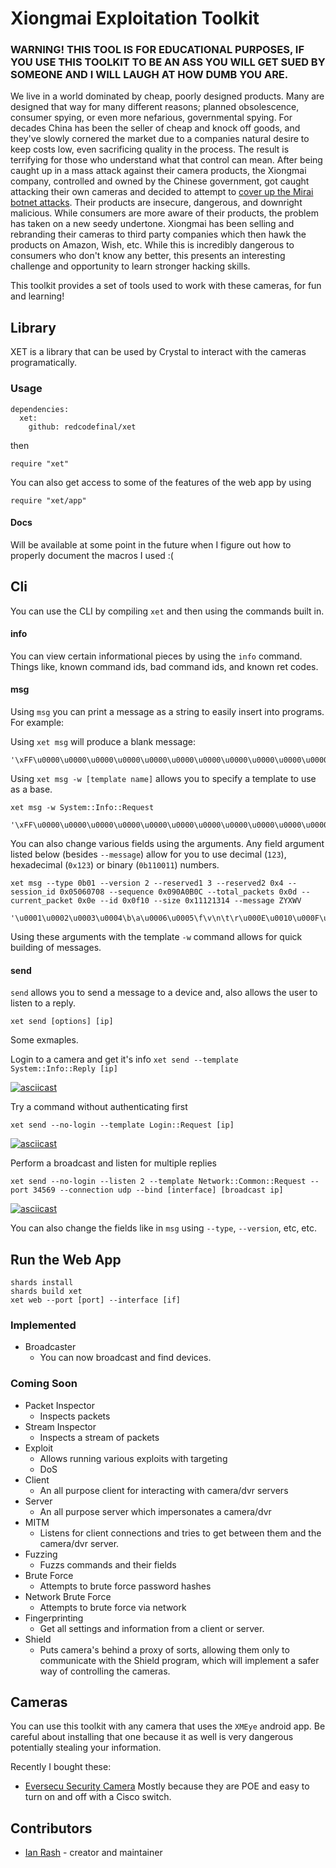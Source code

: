 # Xiongmai Exploitation Toolkit

### WARNING! THIS TOOL IS FOR EDUCATIONAL PURPOSES, IF YOU USE THIS TOOLKIT TO BE AN ASS YOU WILL GET SUED BY SOMEONE AND I WILL LAUGH AT HOW DUMB YOU ARE.

We live in a world dominated by cheap, poorly designed products. Many are designed that way for many different reasons; planned obsolescence, consumer spying, or even more nefarious, governmental spying. For decades China has been the seller of cheap and knock off goods, and they've slowly cornered the market due to a companies natural desire to keep costs low, even sacrificing quality in the process. The result is terrifying for those who understand what that control can mean. After being caught up in a mass attack against their camera products, the Xiongmai company, controlled and owned by the Chinese government, got caught attacking their own cameras and decided to attempt to [cover up the Mirai botnet attacks](https://ipvm.com/reports/xiongmai-threaten). Their products are insecure, dangerous, and downright malicious. While consumers are more aware of their products, the problem has taken on a new seedy undertone. Xiongmai has been selling and rebranding their cameras to third party companies which then hawk the products on Amazon, Wish, etc. While this is incredibly dangerous to consumers who don't know any better, this presents an interesting challenge and opportunity to learn stronger hacking skills.

This toolkit provides a set of tools used to work with these cameras, for fun and learning!

## Library

XET is a library that can be used by Crystal to interact with the cameras programatically.

### Usage
```
dependencies:
  xet:
    github: redcodefinal/xet
```

then

```crystal
require "xet"
```

You can also get access to some of the features of the web app by using

```crystal
require "xet/app"
```

#### Docs

Will be available at some point in the future when I figure out how to properly document the macros I used :(

## Cli

You can use the CLI by compiling `xet` and then using the commands built in.

#### info

You can view certain informational pieces by using the `info` command. Things like, known command ids, bad command ids, and known ret codes.

#### msg 

Using `msg` you can print a message as a string to easily insert into programs. For example:

Using `xet msg` will produce a blank message:
```
'\xFF\u0000\u0000\u0000\u0000\u0000\u0000\u0000\u0000\u0000\u0000\u0000\u0000\u0000\u0000\u0000\u0000\u0000\u0000\u0000'
```

Using `xet msg -w [template name]` allows you to specify a template to use as a base.

`xet msg -w System::Info::Request`
```
'\xFF\u0000\u0000\u0000\u0000\u0000\u0000\u0000\u0000\u0000\u0000\u0000\u0000\u0000\xFC\u0003.\u0000\u0000\u0000{\"Name\":\"SystemInfo\",\"SessionID\":\"0x00000000\"}'
```

You can also change various fields using the arguments. Any field argument listed below (besides `--message`) allow for you to use decimal (`123`), hexadecimal (`0x123`) or binary (`0b110011`) numbers.

`xet msg --type 0b01 --version 2 --reserved1 3 --reserved2 0x4 --session_id 0x05060708 --sequence 0x090A0B0C --total_packets 0x0d --current_packet 0x0e --id 0x0f10 --size 0x11121314 --message ZYXWV`

```
'\u0001\u0002\u0003\u0004\b\a\u0006\u0005\f\v\n\t\r\u000E\u0010\u000F\u0014\u0013\u0012\u0011ZYXWV'
```

Using these arguments with the template `-w` command allows for quick building of messages.

#### send
`send` allows you to send a message to a device and, also allows the user to listen to a reply. 

`xet send [options] [ip]`

Some exmaples.

Login to a camera and get it's info
`xet send --template System::Info::Reply [ip]`

[![asciicast](https://asciinema.org/a/8bOJwkEf9EEGvDDIlLhzHcuXH.svg)](https://asciinema.org/a/8bOJwkEf9EEGvDDIlLhzHcuXH)

Try a command without authenticating first

`xet send --no-login --template Login::Request [ip]`

[![asciicast](https://asciinema.org/a/2RvDnKsByUqSFt1WrPfZqKHCk.svg)](https://asciinema.org/a/2RvDnKsByUqSFt1WrPfZqKHCk)

Perform a broadcast and listen for multiple replies

`xet send --no-login --listen 2 --template Network::Common::Request --port 34569 --connection udp --bind [interface] [broadcast ip]`

[![asciicast](https://asciinema.org/a/KSGqQQr2jp03ah56KQYeeXGod.svg)](https://asciinema.org/a/KSGqQQr2jp03ah56KQYeeXGod)

You can also change the fields like in `msg` using `--type`, `--version`, etc, etc.

## Run the Web App

```
shards install
shards build xet
xet web --port [port] --interface [if]
```

### Implemented
 - Broadcaster
   - You can now broadcast and find devices.
### Coming Soon
 - Packet Inspector
   - Inspects packets
 - Stream Inspector
   - Inspects a stream of packets 
 - Exploit
   - Allows running various exploits with targeting
   - DoS
 - Client
   - An all purpose client for interacting with camera/dvr servers
 - Server
   - An all purpose server which impersonates a camera/dvr
 - MITM
   - Listens for client connections and tries to get between them and the camera/dvr server. 
 - Fuzzing
   - Fuzzs commands and their fields
 - Brute Force
   - Attempts to brute force password hashes
 - Network Brute Force
   - Attempts to brute force via network
 - Fingerprinting
   - Get all settings and information from a client or server.
 - Shield
   - Puts camera's behind a proxy of sorts, allowing them only to communicate with the Shield program, which will implement a safer way of controlling the cameras.

## Cameras

You can use this toolkit with any camera that uses the `XMEye` android app. Be careful about installing that one because it as well is very dangerous potentially stealing your information.

Recently I bought these:
 - [Eversecu Security Camera](https://www.amazon.com/gp/product/B07GPGPV67/ref=ppx_yo_dt_b_asin_title_o05_s00?ie=UTF8&psc=1) Mostly because they are POE and easy to turn on and off with a Cisco switch.



## Contributors

- [Ian Rash](https://github.com/redcodefinal) - creator and maintainer
